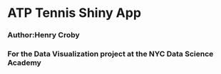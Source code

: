 # ATP Tennis Shiny App
### Author:Henry Croby
### For the Data Visualization project at the NYC Data Science Academy
